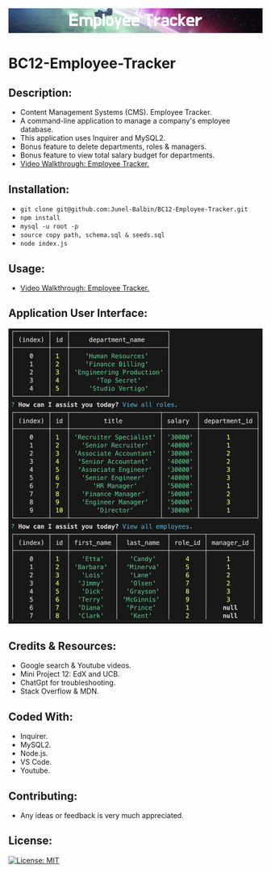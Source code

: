 <img src="./assets/images/banner.png">

# BC12-Employee-Tracker

## Description:
* Content Management Systems (CMS). Employee Tracker.
* A command-line application to manage a company's employee database.
* This application uses Inquirer and MySQL2.
* Bonus feature to delete departments, roles & managers.
* Bonus feature to view total salary budget for departments.
* [Video Walkthrough: Employee Tracker.](https://youtu.be/rl-IGYweEso)


## Installation:
* `git clone git@github.com:Junel-Balbin/BC12-Employee-Tracker.git`
* `npm install`
* `mysql -u root -p`
* `source copy path, schema.sql & seeds.sql`
* `node index.js`


## Usage:
* [Video Walkthrough: Employee Tracker.](https://youtu.be/rl-IGYweEso)

## Application User Interface:
<img src="./assets/images/screenshot.png">

## Credits & Resources:
* Google search & Youtube videos.
* Mini Project 12: EdX and UCB.
* ChatGpt for troubleshooting.
* Stack Overflow & MDN.

## Coded With:
* Inquirer.
* MySQL2.
* Node.js.
* VS Code.
* Youtube.

## Contributing:
* Any ideas or feedback is very much appreciated.

## License:
[![License: MIT](https://img.shields.io/badge/License-MIT-yellow.svg)](https://opensource.org/licenses/MIT)